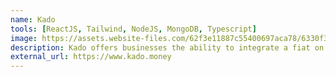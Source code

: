 ```yaml
---
name: Kado
tools: [ReactJS, Tailwind, NodeJS, MongoDB, Typescript]
image: https://assets.website-files.com/62f3e11887c55400697aca78/6330f3c20ee1f1e3ddc9cbe1_Open%20Graph.png
description: Kado offers businesses the ability to integrate a fiat on and off ramp directly onto their website, improving their payment solutions.
external_url: https://www.kado.money
---
```

